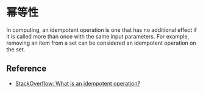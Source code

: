 # 幂等性

In computing, an idempotent operation is one that has no additional effect if it is called more than once with the same input parameters. For example, removing an item from a set can be considered an idempotent operation on the set.

## Reference

- [StackOverflow: What is an idempotent operation?](https://stackoverflow.com/questions/1077412/what-is-an-idempotent-operation)